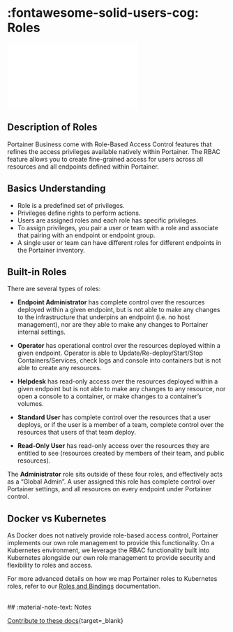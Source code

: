 
# :fontawesome-solid-users-cog: Roles

<div class="container">
<iframe src="//www.youtube.com/embed/6LjWqlHP2ME" 
frameborder="0" allowfullscreen class="video"></iframe>
</div>


## Description of Roles

Portainer Business come with Role-Based Access Control features that refines the access privileges available natively within Portainer. The RBAC feature allows you to create fine-grained access for users across all resources and all endpoints defined within Portainer.

## Basics Understanding

* Role is a predefined set of privileges.
* Privileges define rights to perform actions.
* Users are assigned roles and each role has specific privileges.
* To assign privileges, you pair a user or team with a role and associate that pairing with an endpoint or endpoint group.
* A single user or team can have different roles for different endpoints in the Portainer inventory.

## Built-in Roles

There are several types of roles:

* <b>Endpoint Administrator</b> has complete control over the resources deployed within a given endpoint, but is not able to make any changes to the infrastructure that underpins an endpoint (i.e. no host management), nor are they able to make any changes to Portainer internal settings.

* <b>Operator</b> has operational control over the resources deployed within a given endpoint. Operator is able to Update/Re-deploy/Start/Stop Containers/Services, check logs and console into containers but is not able to create any resources.

* <b>Helpdesk</b> has read-only access over the resources deployed within a given endpoint but is not able to make any changes to any resource, nor open a console to a container, or make changes to a container’s volumes.

* <b>Standard User</b> has complete control over the resources that a user deploys, or if the user is a member of a team, complete control over the resources that users of that team deploy.

* <b>Read-Only User</b> has read-only access over the resources they are entitled to see (resources created by members of their team, and public resources).

The <b>Administrator</b> role sits outside of these four roles, and effectively acts as a “Global Admin”. A user assigned this role has complete control over Portainer settings, and all resources on every endpoint under Portainer control.

## Docker vs Kubernetes

As Docker does not natively provide role-based access control, Portainer implements our own role management to provide this functionality. On a Kubernetes environment, we leverage the RBAC functionality built into Kubernetes alongside our own role management to provide security and flexibility to roles and access.

For more advanced details on how we map Portainer roles to Kubernetes roles, refer to our [Roles and Bindings](/v2.0-be/users/k8s-roles/) documentation.

<br>
## :material-note-text: Notes

[Contribute to these docs](https://github.com/portainer/portainer-docs/blob/master/contributing.md){target=_blank}